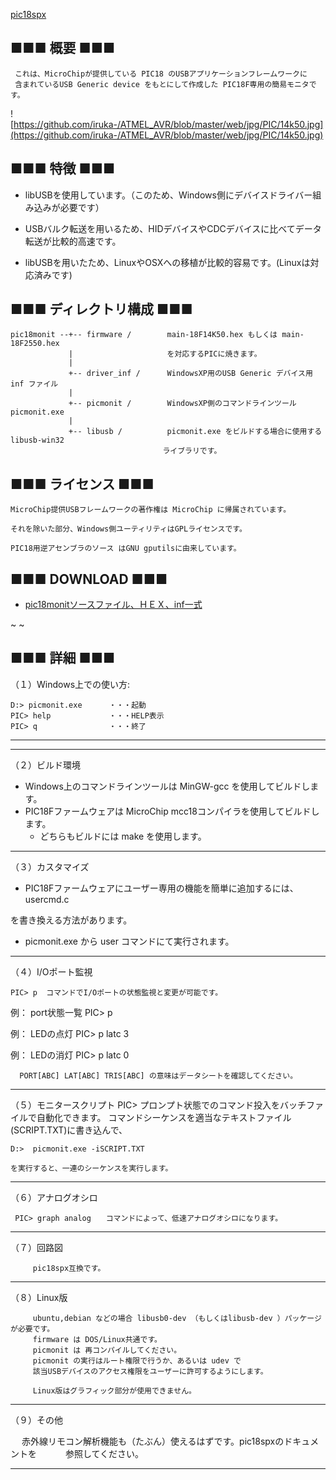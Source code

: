 ﻿[pic18spx](pic18spx.md) 

## ■■■ 概要 ■■■

	 これは、MicroChipが提供している PIC18 のUSBアプリケーションフレームワークに
	 含まれているUSB Generic device をもとにして作成した PIC18F専用の簡易モニタです。

![https://github.com/iruka-/ATMEL_AVR/blob/master/web/jpg/PIC/14k50.jpg](https://github.com/iruka-/ATMEL_AVR/blob/master/web/jpg/PIC/14k50.jpg) 

## ■■■ 特徴 ■■■

- libUSBを使用しています。（このため、Windows側にデバイスドライバー組み込みが必要です）

<!-- dummy comment line for breaking list -->

- USBバルク転送を用いるため、HIDデバイスやCDCデバイスに比べてデータ転送が比較的高速です。

<!-- dummy comment line for breaking list -->

- libUSBを用いたため、LinuxやOSXへの移植が比較的容易です。(Linuxは対応済みです)

<!-- dummy comment line for breaking list -->

## ■■■ ディレクトリ構成 ■■■

	pic18monit --+-- firmware /        main-18F14K50.hex もしくは main-18F2550.hex
	             |                     を対応するPICに焼きます。
	             |
	             +-- driver_inf /      WindowsXP用のUSB Generic デバイス用 inf ファイル
	             |
	             +-- picmonit /        WindowsXP側のコマンドラインツール picmonit.exe
	             |
	             +-- libusb /          picmonit.exe をビルドする場合に使用するlibusb-win32
	                                  ライブラリです。



## ■■■ ライセンス ■■■

	MicroChip提供USBフレームワークの著作権は MicroChip に帰属されています。
	
	それを除いた部分、Windows側ユーティリティはGPLライセンスです。

	PIC18用逆アセンブラのソース はGNU gputilsに由来しています。



## ■■■ DOWNLOAD ■■■



- [pic18monitソースファイル、ＨＥＸ、inf一式](https://github.com/iruka-/ATMEL_AVR/blob/master/web/upload/PIC/pic18monit.zip) 

<!-- dummy comment line for breaking list -->

~
~


## ■■■ 詳細 ■■■

（１）Windows上での使い方:

	D:> picmonit.exe      ・・・起動
	PIC> help             ・・・HELP表示
	PIC> q                ・・・終了


- - - -


- - - -
（２）ビルド環境

- Windows上のコマンドラインツールは MinGW-gcc を使用してビルドします。
- PIC18Fファームウェアは MicroChip mcc18コンパイラを使用してビルドします。
    - どちらもビルドには make を使用します。

<!-- dummy comment line for breaking list -->



- - - -
（３）カスタマイズ

- PIC18Fファームウェアにユーザー専用の機能を簡単に追加するには、 usercmd.c

<!-- dummy comment line for breaking list -->
を書き換える方法があります。

- picmonit.exe から user <arg> コマンドにて実行されます。

<!-- dummy comment line for breaking list -->



- - - -
（４）I/Oポート監視

	PIC> p  コマンドでI/Oポートの状態監視と変更が可能です。
	
例： port状態一覧
	PIC> p
	
例： LEDの点灯
	PIC> p latc 3
	
例： LEDの消灯
	PIC> p latc 0
	
	  PORT[ABC] LAT[ABC] TRIS[ABC] の意味はデータシートを確認してください。
	
	
- - - -
（５）モニタースクリプト
	PIC> プロンプト状態でのコマンド投入をバッチファイルで自動化できます。
	コマンドシーケンスを適当なテキストファイル(SCRIPT.TXT)に書き込んで、

	D:>  picmonit.exe -iSCRIPT.TXT

	を実行すると、一連のシーケンスを実行します。


- - - -
（６）アナログオシロ

	 PIC> graph analog　　コマンドによって、低速アナログオシロになります。



- - - -
（７）回路図

	     pic18spx互換です。


- - - -
（８）Linux版

	     ubuntu,debian などの場合 libusb0-dev （もしくはlibusb-dev ）パッケージが必要です。
	     firmware は DOS/Linux共通です。
	     picmonit は 再コンパイルしてください。
	     picmonit の実行はルート権限で行うか、あるいは udev で
	     該当USBデバイスのアクセス権限をユーザーに許可するようにします。

	     Linux版はグラフィック部分が使用できません。

- - - -
（９）その他

　    赤外線リモコン解析機能も（たぶん）使えるはずです。pic18spxのドキュメントを
　　　参照してください。




- - - -


